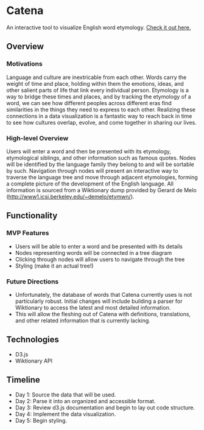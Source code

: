 # Catena

An interactive tool to visualize English word etymology. [Check it out here.](https://clericl.github.io/catena/)

## Overview

### Motivations

Language and culture are inextricable from each other. Words carry the weight of time and place, holding within them the emotions, ideas, and other salient parts of life that link every individual person. Etymology is a way to bridge these times and places, and by tracking the etymology of a word, we can see how different peoples across different eras find similarities in the things they need to express to each other. Realizing these connections in a data visualization is a fantastic way to reach back in time to see how cultures overlap, evolve, and come together in sharing our lives.

### High-level Overview

Users will enter a word and then be presented with its etymology, etymological siblings, and other information such as famous quotes. Nodes will be identified by the language family they belong to and will be sortable by such. Navigation through nodes will present an interactive way to traverse the language tree and move through adjacent etymologies, forming a complete picture of the development of the English language. All information is sourced from a Wiktionary dump provided by Gerard de Melo (http://www1.icsi.berkeley.edu/~demelo/etymwn/).

## Functionality

### MVP Features
 
* Users will be able to enter a word and be presented with its details
* Nodes representing words will be connected in a tree diagram
* Clicking through nodes will allow users to navigate through the tree
* Styling (make it an actual tree!)

### Future Directions

* Unfortunately, the database of words that Catena currently uses is not particularly robust. Initial changes will include building a parser for Wiktionary to access the latest and most detailed information.
* This will allow the fleshing out of Catena with definitions, translations, and other related information that is currently lacking.

## Technologies

* D3.js
* Wiktionary API

## Timeline

* Day 1: Source the data that will be used.
* Day 2: Parse it into an organized and accessible format.
* Day 3: Review d3.js documentation and begin to lay out code structure.
* Day 4: Implement the data visualization.
* Day 5: Begin styling.
